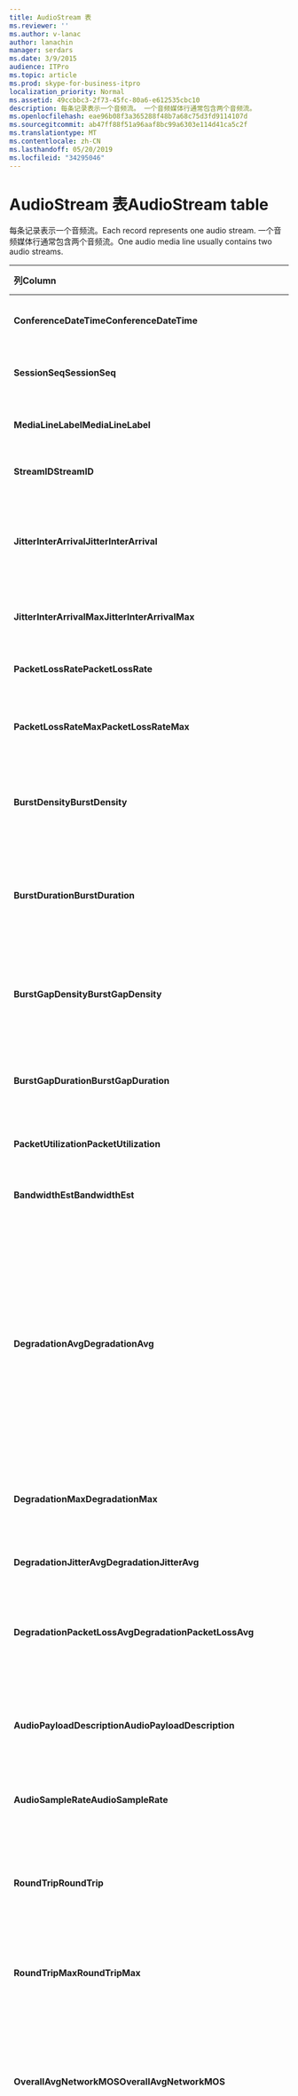 ```yaml
---
title: AudioStream 表
ms.reviewer: ''
ms.author: v-lanac
author: lanachin
manager: serdars
ms.date: 3/9/2015
audience: ITPro
ms.topic: article
ms.prod: skype-for-business-itpro
localization_priority: Normal
ms.assetid: 49ccbbc3-2f73-45fc-80a6-e612535cbc10
description: 每条记录表示一个音频流。 一个音频媒体行通常包含两个音频流。
ms.openlocfilehash: eae96b08f3a365288f48b7a68c75d3fd9114107d
ms.sourcegitcommit: ab47ff88f51a96aaf8bc99a6303e114d41ca5c2f
ms.translationtype: MT
ms.contentlocale: zh-CN
ms.lasthandoff: 05/20/2019
ms.locfileid: "34295046"
---
```

# <a name="audiostream-table"></a><span data-ttu-id="d68e7-104">AudioStream 表</span><span class="sxs-lookup"><span data-stu-id="d68e7-104">AudioStream table</span></span>
 
<span data-ttu-id="d68e7-105">每条记录表示一个音频流。</span><span class="sxs-lookup"><span data-stu-id="d68e7-105">Each record represents one audio stream.</span></span> <span data-ttu-id="d68e7-106">一个音频媒体行通常包含两个音频流。</span><span class="sxs-lookup"><span data-stu-id="d68e7-106">One audio media line usually contains two audio streams.</span></span>
  
|<span data-ttu-id="d68e7-107">列</span><span class="sxs-lookup"><span data-stu-id="d68e7-107">Column</span></span>|<span data-ttu-id="d68e7-108">数据类型</span><span class="sxs-lookup"><span data-stu-id="d68e7-108">Data Type</span></span>|<span data-ttu-id="d68e7-109">键/索引</span><span class="sxs-lookup"><span data-stu-id="d68e7-109">Key/Index</span></span>|<span data-ttu-id="d68e7-110">详细信息</span><span class="sxs-lookup"><span data-stu-id="d68e7-110">Details</span></span>|
|:-----|:-----|:-----|:-----|
|<span data-ttu-id="d68e7-111">**ConferenceDateTime**</span><span class="sxs-lookup"><span data-stu-id="d68e7-111">**ConferenceDateTime**</span></span> <br/> |<span data-ttu-id="d68e7-112">datetime</span><span class="sxs-lookup"><span data-stu-id="d68e7-112">datetime</span></span>  <br/> |<span data-ttu-id="d68e7-113">Primary</span><span class="sxs-lookup"><span data-stu-id="d68e7-113">Primary</span></span>  <br/> |<span data-ttu-id="d68e7-114">从[MediaLine 表](medialine-0.md)中引用。</span><span class="sxs-lookup"><span data-stu-id="d68e7-114">Referenced from the [MediaLine table](medialine-0.md).</span></span>  <br/> |
|<span data-ttu-id="d68e7-115">**SessionSeq**</span><span class="sxs-lookup"><span data-stu-id="d68e7-115">**SessionSeq**</span></span> <br/> |<span data-ttu-id="d68e7-116">int</span><span class="sxs-lookup"><span data-stu-id="d68e7-116">int</span></span>  <br/> |<span data-ttu-id="d68e7-117">Primary</span><span class="sxs-lookup"><span data-stu-id="d68e7-117">Primary</span></span>  <br/> |<span data-ttu-id="d68e7-118">从[MediaLine 表](medialine-0.md)中引用。</span><span class="sxs-lookup"><span data-stu-id="d68e7-118">Referenced from the [MediaLine table](medialine-0.md).</span></span>  <br/> |
|<span data-ttu-id="d68e7-119">**MediaLineLabel**</span><span class="sxs-lookup"><span data-stu-id="d68e7-119">**MediaLineLabel**</span></span> <br/> |<span data-ttu-id="d68e7-120">tinyint</span><span class="sxs-lookup"><span data-stu-id="d68e7-120">tinyint</span></span>  <br/> |<span data-ttu-id="d68e7-121">Primary</span><span class="sxs-lookup"><span data-stu-id="d68e7-121">Primary</span></span>  <br/> |<span data-ttu-id="d68e7-122">从[MediaLine 表](medialine-0.md)中引用。</span><span class="sxs-lookup"><span data-stu-id="d68e7-122">Referenced from the [MediaLine table](medialine-0.md).</span></span>  <br/> |
|<span data-ttu-id="d68e7-123">**StreamID**</span><span class="sxs-lookup"><span data-stu-id="d68e7-123">**StreamID**</span></span> <br/> |<span data-ttu-id="d68e7-124">int</span><span class="sxs-lookup"><span data-stu-id="d68e7-124">int</span></span>  <br/> |<span data-ttu-id="d68e7-125">Primary</span><span class="sxs-lookup"><span data-stu-id="d68e7-125">Primary</span></span>  <br/> |<span data-ttu-id="d68e7-126">媒体行内的唯一 ID。</span><span class="sxs-lookup"><span data-stu-id="d68e7-126">Unique ID within a media line.</span></span>  <br/> |
|<span data-ttu-id="d68e7-127">**JitterInterArrival**</span><span class="sxs-lookup"><span data-stu-id="d68e7-127">**JitterInterArrival**</span></span> <br/> |<span data-ttu-id="d68e7-128">int</span><span class="sxs-lookup"><span data-stu-id="d68e7-128">int</span></span>  <br/> | <br/> |<span data-ttu-id="d68e7-129">实时控制协议 (RTCP) 统计信息的平均网络抖动。</span><span class="sxs-lookup"><span data-stu-id="d68e7-129">Average network jitter from Real Time Control Protocol (RTCP) statistics.</span></span>  <br/> |
|<span data-ttu-id="d68e7-130">**JitterInterArrivalMax**</span><span class="sxs-lookup"><span data-stu-id="d68e7-130">**JitterInterArrivalMax**</span></span> <br/> |<span data-ttu-id="d68e7-131">int</span><span class="sxs-lookup"><span data-stu-id="d68e7-131">int</span></span>  <br/> | <br/> |<span data-ttu-id="d68e7-132">通话期间网络抖动的最大值。</span><span class="sxs-lookup"><span data-stu-id="d68e7-132">Maximum network jitter during the call.</span></span>  <br/> |
|<span data-ttu-id="d68e7-133">**PacketLossRate**</span><span class="sxs-lookup"><span data-stu-id="d68e7-133">**PacketLossRate**</span></span> <br/> |<span data-ttu-id="d68e7-134">十进制 (5, 4)</span><span class="sxs-lookup"><span data-stu-id="d68e7-134">decimal(5,4)</span></span>  <br/> | <br/> |<span data-ttu-id="d68e7-135">通话期间平均数据包丢失速率。</span><span class="sxs-lookup"><span data-stu-id="d68e7-135">Average packet loss rate during the call.</span></span>  <br/> |
|<span data-ttu-id="d68e7-136">**PacketLossRateMax**</span><span class="sxs-lookup"><span data-stu-id="d68e7-136">**PacketLossRateMax**</span></span> <br/> |<span data-ttu-id="d68e7-137">十进制 (5, 4)</span><span class="sxs-lookup"><span data-stu-id="d68e7-137">decimal(5,4)</span></span>  <br/> | <br/> |<span data-ttu-id="d68e7-138">通话过程中观察到的最大数据包丢失。</span><span class="sxs-lookup"><span data-stu-id="d68e7-138">Maximum packet loss observed during the call.</span></span>  <br/> |
|<span data-ttu-id="d68e7-139">**BurstDensity**</span><span class="sxs-lookup"><span data-stu-id="d68e7-139">**BurstDensity**</span></span> <br/> |<span data-ttu-id="d68e7-140">十进制 (9, 4)</span><span class="sxs-lookup"><span data-stu-id="d68e7-140">decimal(9,4)</span></span>  <br/> | <br/> |<span data-ttu-id="d68e7-141">通话期间出现猝发损失期间的数据包丢失的平均密度。</span><span class="sxs-lookup"><span data-stu-id="d68e7-141">Average density of packet Loss during bursts of losses during the call.</span></span>  <br/> |
|<span data-ttu-id="d68e7-142">**BurstDuration**</span><span class="sxs-lookup"><span data-stu-id="d68e7-142">**BurstDuration**</span></span> <br/> |<span data-ttu-id="d68e7-143">int</span><span class="sxs-lookup"><span data-stu-id="d68e7-143">int</span></span>  <br/> | <br/> |<span data-ttu-id="d68e7-144">通话期间出现猝发损失期间的数据包丢失的平均持续时间。</span><span class="sxs-lookup"><span data-stu-id="d68e7-144">Average duration of packet loss during bursts of losses during the call.</span></span>  <br/> |
|<span data-ttu-id="d68e7-145">**BurstGapDensity**</span><span class="sxs-lookup"><span data-stu-id="d68e7-145">**BurstGapDensity**</span></span> <br/> |<span data-ttu-id="d68e7-146">十进制 (9, 4)</span><span class="sxs-lookup"><span data-stu-id="d68e7-146">decimal(9,4)</span></span>  <br/> | <br/> |<span data-ttu-id="d68e7-147">出现猝发数据包丢失之间的平均数据包损失的平均密度。</span><span class="sxs-lookup"><span data-stu-id="d68e7-147">Average density of packet loss during gaps between bursts of packet loss.</span></span>  <br/> |
|<span data-ttu-id="d68e7-148">**BurstGapDuration**</span><span class="sxs-lookup"><span data-stu-id="d68e7-148">**BurstGapDuration**</span></span> <br/> |<span data-ttu-id="d68e7-149">int</span><span class="sxs-lookup"><span data-stu-id="d68e7-149">int</span></span>  <br/> | <br/> |<span data-ttu-id="d68e7-150">爆发数据包损失之间的平均持续时间。</span><span class="sxs-lookup"><span data-stu-id="d68e7-150">Average duration of gaps between bursts of packet loss.</span></span>  <br/> |
|<span data-ttu-id="d68e7-151">**PacketUtilization**</span><span class="sxs-lookup"><span data-stu-id="d68e7-151">**PacketUtilization**</span></span> <br/> |<span data-ttu-id="d68e7-152">整形</span><span class="sxs-lookup"><span data-stu-id="d68e7-152">Int</span></span>  <br/> | <br/> |<span data-ttu-id="d68e7-153">音频流的数据包计数。</span><span class="sxs-lookup"><span data-stu-id="d68e7-153">Packet count for the audio stream.</span></span>  <br/> |
|<span data-ttu-id="d68e7-154">**BandwidthEst**</span><span class="sxs-lookup"><span data-stu-id="d68e7-154">**BandwidthEst**</span></span> <br/> |<span data-ttu-id="d68e7-155">整形</span><span class="sxs-lookup"><span data-stu-id="d68e7-155">Int</span></span>  <br/> | <br/> |<span data-ttu-id="d68e7-156">音频流的带宽估计。</span><span class="sxs-lookup"><span data-stu-id="d68e7-156">Bandwidth estimates for the audio stream.</span></span>  <br/> |
|<span data-ttu-id="d68e7-157">**DegradationAvg**</span><span class="sxs-lookup"><span data-stu-id="d68e7-157">**DegradationAvg**</span></span> <br/> |<span data-ttu-id="d68e7-158">十进制 (3, 2)</span><span class="sxs-lookup"><span data-stu-id="d68e7-158">decimal(3,2)</span></span>  <br/> | <br/> |<span data-ttu-id="d68e7-159">整个通话的网络 MOS 降级。</span><span class="sxs-lookup"><span data-stu-id="d68e7-159">Network MOS Degradation for the whole call.</span></span> <span data-ttu-id="d68e7-160">范围为0.0 到5.0。</span><span class="sxs-lookup"><span data-stu-id="d68e7-160">Range is 0.0 to 5.0.</span></span> <span data-ttu-id="d68e7-161">此指标显示由于抖动和数据包丢失, 网络 MOS 的减少量。</span><span class="sxs-lookup"><span data-stu-id="d68e7-161">This metric shows the amount the Network MOS was reduced because of jitter and packet loss.</span></span> <span data-ttu-id="d68e7-162">对于可接受的质量, 它应小于0.5。</span><span class="sxs-lookup"><span data-stu-id="d68e7-162">For acceptable quality it should less than 0.5.</span></span>  <br/> |
|<span data-ttu-id="d68e7-163">**DegradationMax**</span><span class="sxs-lookup"><span data-stu-id="d68e7-163">**DegradationMax**</span></span> <br/> |<span data-ttu-id="d68e7-164">十进制 (3, 2)</span><span class="sxs-lookup"><span data-stu-id="d68e7-164">decimal(3,2)</span></span>  <br/> | <br/> |<span data-ttu-id="d68e7-165">通话期间最大网络 MOS 性能下降。</span><span class="sxs-lookup"><span data-stu-id="d68e7-165">Maximum Network MOS degradation during the call.</span></span>  <br/> |
|<span data-ttu-id="d68e7-166">**DegradationJitterAvg**</span><span class="sxs-lookup"><span data-stu-id="d68e7-166">**DegradationJitterAvg**</span></span> <br/> |<span data-ttu-id="d68e7-167">十进制 (3, 2)</span><span class="sxs-lookup"><span data-stu-id="d68e7-167">decimal(3,2)</span></span>  <br/> | <br/> |<span data-ttu-id="d68e7-168">由抖动导致的网络 MOS 性能下降。</span><span class="sxs-lookup"><span data-stu-id="d68e7-168">Network MOS degradation caused by jitter.</span></span>  <br/> |
|<span data-ttu-id="d68e7-169">**DegradationPacketLossAvg**</span><span class="sxs-lookup"><span data-stu-id="d68e7-169">**DegradationPacketLossAvg**</span></span> <br/> |<span data-ttu-id="d68e7-170">十进制 (3, 2)</span><span class="sxs-lookup"><span data-stu-id="d68e7-170">decimal(3,2)</span></span>  <br/> | <br/> |<span data-ttu-id="d68e7-171">由于数据包丢失导致网络 MOS 性能下降。</span><span class="sxs-lookup"><span data-stu-id="d68e7-171">Network MOS degradation caused by packet loss.</span></span>  <br/> |
|<span data-ttu-id="d68e7-172">**AudioPayloadDescription**</span><span class="sxs-lookup"><span data-stu-id="d68e7-172">**AudioPayloadDescription**</span></span> <br/> |<span data-ttu-id="d68e7-173">int</span><span class="sxs-lookup"><span data-stu-id="d68e7-173">int</span></span>  <br/> |<span data-ttu-id="d68e7-174">外表</span><span class="sxs-lookup"><span data-stu-id="d68e7-174">Foreign</span></span>  <br/> |<span data-ttu-id="d68e7-175">用于呼叫的音频编解码器, 从 PayloadDescription 表中引用。</span><span class="sxs-lookup"><span data-stu-id="d68e7-175">The audio Codec used for the call, referenced from PayloadDescription Table.</span></span>  <br/> |
|<span data-ttu-id="d68e7-176">**AudioSampleRate**</span><span class="sxs-lookup"><span data-stu-id="d68e7-176">**AudioSampleRate**</span></span> <br/> |<span data-ttu-id="d68e7-177">int</span><span class="sxs-lookup"><span data-stu-id="d68e7-177">int</span></span>  <br/> | <br/> |<span data-ttu-id="d68e7-178">音频流的采样率。</span><span class="sxs-lookup"><span data-stu-id="d68e7-178">Sampling rate for the audio stream.</span></span>  <br/> |
|<span data-ttu-id="d68e7-179">**RoundTrip**</span><span class="sxs-lookup"><span data-stu-id="d68e7-179">**RoundTrip**</span></span> <br/> |<span data-ttu-id="d68e7-180">int</span><span class="sxs-lookup"><span data-stu-id="d68e7-180">int</span></span>  <br/> | <br/> |<span data-ttu-id="d68e7-181">从 RTCP 统计数据往返的时间。</span><span class="sxs-lookup"><span data-stu-id="d68e7-181">Round trip time from RTCP statistics.</span></span> <span data-ttu-id="d68e7-182">为获得可接受的质量, 这应该小于100ms。</span><span class="sxs-lookup"><span data-stu-id="d68e7-182">For acceptable quality this should be less than 100ms.</span></span>  <br/> |
|<span data-ttu-id="d68e7-183">**RoundTripMax**</span><span class="sxs-lookup"><span data-stu-id="d68e7-183">**RoundTripMax**</span></span> <br/> |<span data-ttu-id="d68e7-184">int</span><span class="sxs-lookup"><span data-stu-id="d68e7-184">int</span></span>  <br/> | <br/> |<span data-ttu-id="d68e7-185">音频流的最大往返行程时间。</span><span class="sxs-lookup"><span data-stu-id="d68e7-185">Maximum round trip time for the audio stream.</span></span>  <br/> |
|<span data-ttu-id="d68e7-186">**OverallAvgNetworkMOS**</span><span class="sxs-lookup"><span data-stu-id="d68e7-186">**OverallAvgNetworkMOS**</span></span> <br/> |<span data-ttu-id="d68e7-187">十进制 (3, 2)</span><span class="sxs-lookup"><span data-stu-id="d68e7-187">decimal(3,2)</span></span>  <br/> | <br/> |<span data-ttu-id="d68e7-188">通话的平均宽带网络 MOS。</span><span class="sxs-lookup"><span data-stu-id="d68e7-188">Average wideband Network MOS for the call.</span></span> <span data-ttu-id="d68e7-189">此指标取决于所使用的数据包丢失、抖动和编解码器。</span><span class="sxs-lookup"><span data-stu-id="d68e7-189">This metric depends on the packet loss, jitter, and codec used.</span></span> <span data-ttu-id="d68e7-190">范围为 [1.0 到 5.0]。</span><span class="sxs-lookup"><span data-stu-id="d68e7-190">Range is [1.0 to 5.0].</span></span>  <br/> |
|<span data-ttu-id="d68e7-191">**OverallMinNetworkMOS**</span><span class="sxs-lookup"><span data-stu-id="d68e7-191">**OverallMinNetworkMOS**</span></span> <br/> |<span data-ttu-id="d68e7-192">十进制 (3, 2)</span><span class="sxs-lookup"><span data-stu-id="d68e7-192">decimal(3,2)</span></span>  <br/> | <br/> |<span data-ttu-id="d68e7-193">通话的最低宽带网络 MOS。</span><span class="sxs-lookup"><span data-stu-id="d68e7-193">The minimum wideband Network MOS for the call.</span></span>  <br/> |
|<span data-ttu-id="d68e7-194">**SendListenMOS**</span><span class="sxs-lookup"><span data-stu-id="d68e7-194">**SendListenMOS**</span></span> <br/> |<span data-ttu-id="d68e7-195">十进制 (3, 2)</span><span class="sxs-lookup"><span data-stu-id="d68e7-195">decimal(3,2)</span></span>  <br/> | <br/> |<span data-ttu-id="d68e7-196">平均预测宽带的 MOS 分数, 包括语音级别、噪声级别和捕获设备特征。</span><span class="sxs-lookup"><span data-stu-id="d68e7-196">The average predicted wideband Listening MOS score for audio sent, including speech level, noise level and capture device characteristics.</span></span>  <br/> |
|<span data-ttu-id="d68e7-197">**SendListenMOSMin**</span><span class="sxs-lookup"><span data-stu-id="d68e7-197">**SendListenMOSMin**</span></span> <br/> |<span data-ttu-id="d68e7-198">十进制 (3, 2)</span><span class="sxs-lookup"><span data-stu-id="d68e7-198">decimal(3,2)</span></span>  <br/> | <br/> |<span data-ttu-id="d68e7-199">通话的最低 SendListenMOS。</span><span class="sxs-lookup"><span data-stu-id="d68e7-199">The minimum SendListenMOS for the call.</span></span>  <br/> |
|<span data-ttu-id="d68e7-200">**RecvListenMOS**</span><span class="sxs-lookup"><span data-stu-id="d68e7-200">**RecvListenMOS**</span></span> <br/> |<span data-ttu-id="d68e7-201">十进制 (3, 2)</span><span class="sxs-lookup"><span data-stu-id="d68e7-201">decimal(3,2)</span></span>  <br/> | <br/> |<span data-ttu-id="d68e7-202">平均预测宽带从网络接收的音频的 MOS 分数, 包括语音级别、噪音级别、编解码器、网络条件和捕获设备特征。</span><span class="sxs-lookup"><span data-stu-id="d68e7-202">The average predicted wideband Listening MOS score for audio received from the network including speech level, noise level, codec, network conditions and capture device characteristics.</span></span>  <br/> |
|<span data-ttu-id="d68e7-203">**RecvListenMOSMin**</span><span class="sxs-lookup"><span data-stu-id="d68e7-203">**RecvListenMOSMin**</span></span> <br/> |<span data-ttu-id="d68e7-204">十进制 (3, 2)</span><span class="sxs-lookup"><span data-stu-id="d68e7-204">decimal(3,2)</span></span>  <br/> | <br/> |<span data-ttu-id="d68e7-205">通话的最低 RecvListenMOS。</span><span class="sxs-lookup"><span data-stu-id="d68e7-205">The minimum RecvListenMOS for the call.</span></span>  <br/> |
|<span data-ttu-id="d68e7-206">**AudioFECUsed**</span><span class="sxs-lookup"><span data-stu-id="d68e7-206">**AudioFECUsed**</span></span> <br/> |<span data-ttu-id="d68e7-207">bit</span><span class="sxs-lookup"><span data-stu-id="d68e7-207">bit</span></span>  <br/> ||<span data-ttu-id="d68e7-208">指示是否已将音频 FEC 用于呼叫的标志。</span><span class="sxs-lookup"><span data-stu-id="d68e7-208">Flag indicating if audio FEC was used for the call.</span></span>  <br/> |
|<span data-ttu-id="d68e7-209">**RatioConcealedSamplesAvg**</span><span class="sxs-lookup"><span data-stu-id="d68e7-209">**RatioConcealedSamplesAvg**</span></span> <br/> |<span data-ttu-id="d68e7-210">十进制 (5, 2)</span><span class="sxs-lookup"><span data-stu-id="d68e7-210">decimal(5,2)</span></span>  <br/> ||<span data-ttu-id="d68e7-211">通过音频康复为典型示例生成的隐藏样本的平均比率。</span><span class="sxs-lookup"><span data-stu-id="d68e7-211">Average ratio of concealed samples generated by audio healing to typical samples.</span></span>  <br/> |
|<span data-ttu-id="d68e7-212">**RatioStretchedSamplesAvg**</span><span class="sxs-lookup"><span data-stu-id="d68e7-212">**RatioStretchedSamplesAvg**</span></span> <br/> |<span data-ttu-id="d68e7-213">十进制 (5, 2)</span><span class="sxs-lookup"><span data-stu-id="d68e7-213">decimal(5,2)</span></span>  <br/> ||<span data-ttu-id="d68e7-214">通过音频康复为典型示例生成的拉伸样本的平均比率。</span><span class="sxs-lookup"><span data-stu-id="d68e7-214">Average ratio of stretched samples generated by audio healing to typical samples.</span></span>  <br/> |
|<span data-ttu-id="d68e7-215">**RatioCompressedSamplesAvg**</span><span class="sxs-lookup"><span data-stu-id="d68e7-215">**RatioCompressedSamplesAvg**</span></span> <br/> |<span data-ttu-id="d68e7-216">十进制 (5, 2)</span><span class="sxs-lookup"><span data-stu-id="d68e7-216">decimal(5,2)</span></span>  <br/> ||<span data-ttu-id="d68e7-217">从音频修复到典型示例生成的压缩样本的平均比率。</span><span class="sxs-lookup"><span data-stu-id="d68e7-217">Average ratio of compressed samples generated by audio healing to typical samples.</span></span>  <br/> |
|<span data-ttu-id="d68e7-218">**封**</span><span class="sxs-lookup"><span data-stu-id="d68e7-218">**Inbound**</span></span> <br/> |<span data-ttu-id="d68e7-219">bit</span><span class="sxs-lookup"><span data-stu-id="d68e7-219">bit</span></span>  <br/> | <br/> |<span data-ttu-id="d68e7-220">接收接收方的数据流数据。</span><span class="sxs-lookup"><span data-stu-id="d68e7-220">Stream data on receiver side is received.</span></span>  <br/> |
|<span data-ttu-id="d68e7-221">**出站**</span><span class="sxs-lookup"><span data-stu-id="d68e7-221">**Outbound**</span></span> <br/> |<span data-ttu-id="d68e7-222">bit</span><span class="sxs-lookup"><span data-stu-id="d68e7-222">bit</span></span>  <br/> | <br/> |<span data-ttu-id="d68e7-223">接收发件人端的数据流数据。</span><span class="sxs-lookup"><span data-stu-id="d68e7-223">Stream data on sender side is received.</span></span>  <br/> |
|<span data-ttu-id="d68e7-224">**SenderIsCallerPAI**</span><span class="sxs-lookup"><span data-stu-id="d68e7-224">**SenderIsCallerPAI**</span></span> <br/> |<span data-ttu-id="d68e7-225">bit</span><span class="sxs-lookup"><span data-stu-id="d68e7-225">bit</span></span>  <br/> | <br/> |<span data-ttu-id="d68e7-226">1表示流方向从调用方到被调用方。</span><span class="sxs-lookup"><span data-stu-id="d68e7-226">1 means the stream direction is from the caller to the callee.</span></span>  <br/> <span data-ttu-id="d68e7-227">0表示流方向来自被调用方的调用方。</span><span class="sxs-lookup"><span data-stu-id="d68e7-227">0 means the stream direction is from the callee to the caller.</span></span>  <br/> |
|<span data-ttu-id="d68e7-228">**JitterInterArrivalSD**</span><span class="sxs-lookup"><span data-stu-id="d68e7-228">**JitterInterArrivalSD**</span></span> <br/> |<span data-ttu-id="d68e7-229">float</span><span class="sxs-lookup"><span data-stu-id="d68e7-229">float</span></span>  <br/> ||<span data-ttu-id="d68e7-230">抖动到达时间的标准偏差。</span><span class="sxs-lookup"><span data-stu-id="d68e7-230">Standard deviation for jitter arrival times.</span></span>  <br/> <span data-ttu-id="d68e7-231">此列已在 Microsoft Lync Server 2013 中引入。</span><span class="sxs-lookup"><span data-stu-id="d68e7-231">This column was introduced in Microsoft Lync Server 2013.</span></span>  <br/> |
|<span data-ttu-id="d68e7-232">**ConcealRatioMax**</span><span class="sxs-lookup"><span data-stu-id="d68e7-232">**ConcealRatioMax**</span></span> <br/> |<span data-ttu-id="d68e7-233">float</span><span class="sxs-lookup"><span data-stu-id="d68e7-233">float</span></span>  <br/> ||<span data-ttu-id="d68e7-234">由 healer 隐藏的数据包的最大比率。</span><span class="sxs-lookup"><span data-stu-id="d68e7-234">Maximum ratio of packets concealed by the healer.</span></span>  <br/> <span data-ttu-id="d68e7-235">此列已在 Microsoft Lync Server 2013 中引入。</span><span class="sxs-lookup"><span data-stu-id="d68e7-235">This column was introduced in Microsoft Lync Server 2013.</span></span>  <br/> |
|<span data-ttu-id="d68e7-236">**ConcealRatioSD**</span><span class="sxs-lookup"><span data-stu-id="d68e7-236">**ConcealRatioSD**</span></span> <br/> |<span data-ttu-id="d68e7-237">float</span><span class="sxs-lookup"><span data-stu-id="d68e7-237">float</span></span>  <br/> ||<span data-ttu-id="d68e7-238">由 healer 隐藏的数据包比率的标准偏差。</span><span class="sxs-lookup"><span data-stu-id="d68e7-238">Standard deviation for the ratio of packets concealed by the healer.</span></span>  <br/> <span data-ttu-id="d68e7-239">此列已在 Microsoft Lync Server 2013 中引入。</span><span class="sxs-lookup"><span data-stu-id="d68e7-239">This column was introduced in Microsoft Lync Server 2013.</span></span>  <br/> |
|<span data-ttu-id="d68e7-240">**HealerPacketDropRatio**</span><span class="sxs-lookup"><span data-stu-id="d68e7-240">**HealerPacketDropRatio**</span></span> <br/> |<span data-ttu-id="d68e7-241">float</span><span class="sxs-lookup"><span data-stu-id="d68e7-241">float</span></span>  <br/> ||<span data-ttu-id="d68e7-242">Healer 丢弃的数据包与接收的总数据包数之比。</span><span class="sxs-lookup"><span data-stu-id="d68e7-242">Ratio of packets dropped by the healer compared to the total number of packets received.</span></span>  <br/> <span data-ttu-id="d68e7-243">此列已在 Microsoft Lync Server 2013 中引入。</span><span class="sxs-lookup"><span data-stu-id="d68e7-243">This column was introduced in Microsoft Lync Server 2013.</span></span>  <br/> |
|<span data-ttu-id="d68e7-244">**HealerFECPacketUsedRatio**</span><span class="sxs-lookup"><span data-stu-id="d68e7-244">**HealerFECPacketUsedRatio**</span></span> <br/> |<span data-ttu-id="d68e7-245">float</span><span class="sxs-lookup"><span data-stu-id="d68e7-245">float</span></span>  <br/> ||<span data-ttu-id="d68e7-246">与接收的总数据包数相比已使用的转发纠错数据包的比率。</span><span class="sxs-lookup"><span data-stu-id="d68e7-246">Ratio of used forward error correction packets compared to the total number of packets received.</span></span>  <br/> <span data-ttu-id="d68e7-247">此列已在 Microsoft Lync Server 2013 中引入。</span><span class="sxs-lookup"><span data-stu-id="d68e7-247">This column was introduced in Microsoft Lync Server 2013.</span></span>  <br/> |
|<span data-ttu-id="d68e7-248">**MaxCompressedSamples**</span><span class="sxs-lookup"><span data-stu-id="d68e7-248">**MaxCompressedSamples**</span></span> <br/> |<span data-ttu-id="d68e7-249">float</span><span class="sxs-lookup"><span data-stu-id="d68e7-249">float</span></span>  <br/> ||<span data-ttu-id="d68e7-250">由 healer 压缩的音频数据包的最大数量。</span><span class="sxs-lookup"><span data-stu-id="d68e7-250">Maximum number of audio packets that were compressed by the healer.</span></span>  <br/> <span data-ttu-id="d68e7-251">此列已在 Microsoft Lync Server 2013 中引入。</span><span class="sxs-lookup"><span data-stu-id="d68e7-251">This column was introduced in Microsoft Lync Server 2013.</span></span>  <br/> |
|<span data-ttu-id="d68e7-252">**LossCongestionPercent**</span><span class="sxs-lookup"><span data-stu-id="d68e7-252">**LossCongestionPercent**</span></span> <br/> |<span data-ttu-id="d68e7-253">float</span><span class="sxs-lookup"><span data-stu-id="d68e7-253">float</span></span>  <br/> ||<span data-ttu-id="d68e7-254">指示通话处于损失拥塞状态的时间百分比。</span><span class="sxs-lookup"><span data-stu-id="d68e7-254">Indicates the percentage of the time when the call was in a loss congestion state.</span></span>  <br/> <span data-ttu-id="d68e7-255">此列已在 Microsoft Lync Server 2013 中引入。</span><span class="sxs-lookup"><span data-stu-id="d68e7-255">This column was introduced in Microsoft Lync Server 2013.</span></span>  <br/> |
|<span data-ttu-id="d68e7-256">**DelayCongestionPercent**</span><span class="sxs-lookup"><span data-stu-id="d68e7-256">**DelayCongestionPercent**</span></span> <br/> |<span data-ttu-id="d68e7-257">float</span><span class="sxs-lookup"><span data-stu-id="d68e7-257">float</span></span>  <br/> ||<span data-ttu-id="d68e7-258">指示由于网络数据包的延迟到达而导致的阻塞的调用百分比。</span><span class="sxs-lookup"><span data-stu-id="d68e7-258">Indicates the percentage of the call during which congestion was caused by the delayed arrival of network packets.</span></span>  <br/> <span data-ttu-id="d68e7-259">此列已在 Microsoft Lync Server 2013 中引入。</span><span class="sxs-lookup"><span data-stu-id="d68e7-259">This column was introduced in Microsoft Lync Server 2013.</span></span>  <br/> |
|<span data-ttu-id="d68e7-260">**ContentionDetectedPercent**</span><span class="sxs-lookup"><span data-stu-id="d68e7-260">**ContentionDetectedPercent**</span></span> <br/> |<span data-ttu-id="d68e7-261">float</span><span class="sxs-lookup"><span data-stu-id="d68e7-261">float</span></span>  <br/> ||<span data-ttu-id="d68e7-262">表示呼叫竞争网络资源的时间百分比。</span><span class="sxs-lookup"><span data-stu-id="d68e7-262">Indicates the percentage of the time when the call was competing for network resources.</span></span>  <br/> <span data-ttu-id="d68e7-263">此列已在 Microsoft Lync Server 2013 中引入。</span><span class="sxs-lookup"><span data-stu-id="d68e7-263">This column was introduced in Microsoft Lync Server 2013.</span></span>  <br/> |
|<span data-ttu-id="d68e7-264">**BandwidthEstMin**</span><span class="sxs-lookup"><span data-stu-id="d68e7-264">**BandwidthEstMin**</span></span> <br/> |<span data-ttu-id="d68e7-265">int</span><span class="sxs-lookup"><span data-stu-id="d68e7-265">int</span></span>  <br/> ||<span data-ttu-id="d68e7-266">在通话期间测量的最小带宽估计量。</span><span class="sxs-lookup"><span data-stu-id="d68e7-266">Minimum amount of bandwidth estimation measured during the call.</span></span>  <br/> <span data-ttu-id="d68e7-267">此列已在 Microsoft Lync Server 2013 中引入。</span><span class="sxs-lookup"><span data-stu-id="d68e7-267">This column was introduced in Microsoft Lync Server 2013.</span></span>  <br/> |
|<span data-ttu-id="d68e7-268">**BandwidthEstMax**</span><span class="sxs-lookup"><span data-stu-id="d68e7-268">**BandwidthEstMax**</span></span> <br/> |<span data-ttu-id="d68e7-269">int</span><span class="sxs-lookup"><span data-stu-id="d68e7-269">int</span></span>  <br/> ||<span data-ttu-id="d68e7-270">在通话期间测量的最大带宽估计量。</span><span class="sxs-lookup"><span data-stu-id="d68e7-270">Maximum amount of bandwidth estimation measured during the call.</span></span>  <br/> <span data-ttu-id="d68e7-271">此列已在 Microsoft Lync Server 2013 中引入。</span><span class="sxs-lookup"><span data-stu-id="d68e7-271">This column was introduced in Microsoft Lync Server 2013.</span></span>  <br/> |
|<span data-ttu-id="d68e7-272">**BandwidthEstStdDev**</span><span class="sxs-lookup"><span data-stu-id="d68e7-272">**BandwidthEstStdDev**</span></span> <br/> |<span data-ttu-id="d68e7-273">int</span><span class="sxs-lookup"><span data-stu-id="d68e7-273">int</span></span>  <br/> ||<span data-ttu-id="d68e7-274">在通话过程中测量的带宽估计的标准偏差。</span><span class="sxs-lookup"><span data-stu-id="d68e7-274">Standard deviation of the bandwidth estimation measured during the call.</span></span>  <br/> <span data-ttu-id="d68e7-275">此列已在 Microsoft Lync Server 2013 中引入。</span><span class="sxs-lookup"><span data-stu-id="d68e7-275">This column was introduced in Microsoft Lync Server 2013.</span></span>  <br/> |
|<span data-ttu-id="d68e7-276">**BandwidthEstAvge**</span><span class="sxs-lookup"><span data-stu-id="d68e7-276">**BandwidthEstAvge**</span></span> <br/> |<span data-ttu-id="d68e7-277">int</span><span class="sxs-lookup"><span data-stu-id="d68e7-277">int</span></span>  <br/> ||<span data-ttu-id="d68e7-278">通话期间测量的平均估计带宽量。</span><span class="sxs-lookup"><span data-stu-id="d68e7-278">Average amount of bandwidth estimation measured during the call.</span></span>  <br/> <span data-ttu-id="d68e7-279">此列已在 Microsoft Lync Server 2013 中引入。</span><span class="sxs-lookup"><span data-stu-id="d68e7-279">This column was introduced in Microsoft Lync Server 2013.</span></span>  <br/> |
|<span data-ttu-id="d68e7-280">**RelativeOneWayTotal**</span><span class="sxs-lookup"><span data-stu-id="d68e7-280">**RelativeOneWayTotal**</span></span> <br/> |<span data-ttu-id="d68e7-281">float</span><span class="sxs-lookup"><span data-stu-id="d68e7-281">float</span></span>  <br/> ||<span data-ttu-id="d68e7-282">单向延迟的总金额。</span><span class="sxs-lookup"><span data-stu-id="d68e7-282">Total amount of one-way latency.</span></span> <span data-ttu-id="d68e7-283">相对单向延迟测量客户端与服务器之间的延迟。</span><span class="sxs-lookup"><span data-stu-id="d68e7-283">Relative one-way latency measures the delay between the client and the server.</span></span>  <br/> <span data-ttu-id="d68e7-284">此列已在 Microsoft Lync Server 2013 中引入。</span><span class="sxs-lookup"><span data-stu-id="d68e7-284">This column was introduced in Microsoft Lync Server 2013.</span></span>  <br/> |
|<span data-ttu-id="d68e7-285">**RelativeOneWayAverage**</span><span class="sxs-lookup"><span data-stu-id="d68e7-285">**RelativeOneWayAverage**</span></span> <br/> |<span data-ttu-id="d68e7-286">float</span><span class="sxs-lookup"><span data-stu-id="d68e7-286">float</span></span>  <br/> ||<span data-ttu-id="d68e7-287">单向延迟的平均量。</span><span class="sxs-lookup"><span data-stu-id="d68e7-287">Average amount of one-way latency.</span></span> <span data-ttu-id="d68e7-288">相对单向延迟测量客户端与服务器之间的延迟。</span><span class="sxs-lookup"><span data-stu-id="d68e7-288">Relative one-way latency measures the delay between the client and the server.</span></span>  <br/> <span data-ttu-id="d68e7-289">此列已在 Microsoft Lync Server 2013 中引入。</span><span class="sxs-lookup"><span data-stu-id="d68e7-289">This column was introduced in Microsoft Lync Server 2013.</span></span>  <br/> |
|<span data-ttu-id="d68e7-290">**RelativeOneWayMax**</span><span class="sxs-lookup"><span data-stu-id="d68e7-290">**RelativeOneWayMax**</span></span> <br/> |<span data-ttu-id="d68e7-291">float</span><span class="sxs-lookup"><span data-stu-id="d68e7-291">float</span></span>  <br/> ||<span data-ttu-id="d68e7-292">单向延迟的最大值。</span><span class="sxs-lookup"><span data-stu-id="d68e7-292">Maximum amount of one-way latency.</span></span> <span data-ttu-id="d68e7-293">相对单向延迟测量客户端与服务器之间的延迟。</span><span class="sxs-lookup"><span data-stu-id="d68e7-293">Relative one-way latency measures the delay between the client and the server.</span></span>  <br/> <span data-ttu-id="d68e7-294">此列已在 Microsoft Lync Server 2013 中引入。</span><span class="sxs-lookup"><span data-stu-id="d68e7-294">This column was introduced in Microsoft Lync Server 2013.</span></span>  <br/> |
|<span data-ttu-id="d68e7-295">**RelativeOneWayBurstOccurrences**</span><span class="sxs-lookup"><span data-stu-id="d68e7-295">**RelativeOneWayBurstOccurrences**</span></span> <br/> |<span data-ttu-id="d68e7-296">int</span><span class="sxs-lookup"><span data-stu-id="d68e7-296">int</span></span>  <br/> ||<span data-ttu-id="d68e7-297">总单向爆发次数。</span><span class="sxs-lookup"><span data-stu-id="d68e7-297">Total one-way burst occurrences.</span></span> <span data-ttu-id="d68e7-298">"Bursty" 传输是一种传输方式, 其中的数据流与稳定流相反, 数据流处于不可预知的突发流量。</span><span class="sxs-lookup"><span data-stu-id="d68e7-298">A "bursty" transmission is a transmission where data flows in unpredictable bursts as opposed to a steady stream.</span></span> <span data-ttu-id="d68e7-299">此指标测量客户端与服务器之间的数据流。</span><span class="sxs-lookup"><span data-stu-id="d68e7-299">This metric measures data flow between the client and the server.</span></span>  <br/> <span data-ttu-id="d68e7-300">此列已在 Microsoft Lync Server 2013 中引入。</span><span class="sxs-lookup"><span data-stu-id="d68e7-300">This column was introduced in Microsoft Lync Server 2013.</span></span>  <br/> |
|<span data-ttu-id="d68e7-301">**RelativeOneWayBurstDensity**</span><span class="sxs-lookup"><span data-stu-id="d68e7-301">**RelativeOneWayBurstDensity**</span></span> <br/> |<span data-ttu-id="d68e7-302">float</span><span class="sxs-lookup"><span data-stu-id="d68e7-302">float</span></span>  <br/> ||<span data-ttu-id="d68e7-303">总单向脉冲密度。</span><span class="sxs-lookup"><span data-stu-id="d68e7-303">Total one-way burst density.</span></span> <span data-ttu-id="d68e7-304">"Bursty" 传输是一种传输方式, 其中的数据流与稳定流相反, 数据流处于不可预知的突发流量。</span><span class="sxs-lookup"><span data-stu-id="d68e7-304">A "bursty" transmission is a transmission where data flows in unpredictable bursts as opposed to a steady stream.</span></span> <span data-ttu-id="d68e7-305">此指标测量客户端与服务器之间的数据流。</span><span class="sxs-lookup"><span data-stu-id="d68e7-305">This metric measures data flow between the client and the server.</span></span>  <br/> <span data-ttu-id="d68e7-306">此列已在 Microsoft Lync Server 2013 中引入。</span><span class="sxs-lookup"><span data-stu-id="d68e7-306">This column was introduced in Microsoft Lync Server 2013.</span></span>  <br/> |
|<span data-ttu-id="d68e7-307">**RelativeOneWayBurstDuration**</span><span class="sxs-lookup"><span data-stu-id="d68e7-307">**RelativeOneWayBurstDuration**</span></span> <br/> |<span data-ttu-id="d68e7-308">float</span><span class="sxs-lookup"><span data-stu-id="d68e7-308">float</span></span>  <br/> ||<span data-ttu-id="d68e7-309">总的单向脉冲持续时间。</span><span class="sxs-lookup"><span data-stu-id="d68e7-309">Total one-way burst duration.</span></span> <span data-ttu-id="d68e7-310">"Bursty" 传输是一种传输方式, 其中的数据流与稳定流相反, 数据流处于不可预知的突发流量。</span><span class="sxs-lookup"><span data-stu-id="d68e7-310">A "bursty" transmission is a transmission where data flows in unpredictable bursts as opposed to a steady stream.</span></span> <span data-ttu-id="d68e7-311">此指标测量客户端与服务器之间的数据流。</span><span class="sxs-lookup"><span data-stu-id="d68e7-311">This metric measures data flow between the client and the server.</span></span>  <br/> <span data-ttu-id="d68e7-312">此列已在 Microsoft Lync Server 2013 中引入。</span><span class="sxs-lookup"><span data-stu-id="d68e7-312">This column was introduced in Microsoft Lync Server 2013.</span></span>  <br/> |
|<span data-ttu-id="d68e7-313">**RelativeOneWayGapOccurrences**</span><span class="sxs-lookup"><span data-stu-id="d68e7-313">**RelativeOneWayGapOccurrences**</span></span> <br/> |<span data-ttu-id="d68e7-314">int</span><span class="sxs-lookup"><span data-stu-id="d68e7-314">int</span></span>  <br/> ||<span data-ttu-id="d68e7-315">总的单向间隔发生次数。</span><span class="sxs-lookup"><span data-stu-id="d68e7-315">Total one-way gap occurrences.</span></span> <span data-ttu-id="d68e7-316">"Bursty" 传输是一种传输方式, 其中的数据流与稳定流相反, 其数据流可预料的猝发。间隙表示这些猝发之间的延迟。</span><span class="sxs-lookup"><span data-stu-id="d68e7-316">A "bursty" transmission is a transmission where data flows in unpredictable bursts as opposed to a steady stream; gaps indicate delays between these bursts.</span></span> <span data-ttu-id="d68e7-317">此指标测量客户端与服务器之间的数据流。</span><span class="sxs-lookup"><span data-stu-id="d68e7-317">This metric measures data flow between the client and the server.</span></span>  <br/> <span data-ttu-id="d68e7-318">此列已在 Microsoft Lync Server 2013 中引入。</span><span class="sxs-lookup"><span data-stu-id="d68e7-318">This column was introduced in Microsoft Lync Server 2013.</span></span>  <br/> |
|<span data-ttu-id="d68e7-319">**RelativeOneWayGapDensity**</span><span class="sxs-lookup"><span data-stu-id="d68e7-319">**RelativeOneWayGapDensity**</span></span> <br/> |<span data-ttu-id="d68e7-320">float</span><span class="sxs-lookup"><span data-stu-id="d68e7-320">float</span></span>  <br/> ||<span data-ttu-id="d68e7-321">总单向间距密度。</span><span class="sxs-lookup"><span data-stu-id="d68e7-321">Total one-way gap density.</span></span> <span data-ttu-id="d68e7-322">"Bursty" 传输是一种传输方式, 其中的数据流与稳定流相反, 其数据流可预料的猝发。间隙表示这些猝发之间的延迟。</span><span class="sxs-lookup"><span data-stu-id="d68e7-322">A "bursty" transmission is a transmission where data flows in unpredictable bursts as opposed to a steady stream; gaps indicate delays between these bursts.</span></span> <span data-ttu-id="d68e7-323">此指标测量客户端与服务器之间的数据流。</span><span class="sxs-lookup"><span data-stu-id="d68e7-323">This metric measures data flow between the client and the server.</span></span>  <br/> <span data-ttu-id="d68e7-324">此列已在 Microsoft Lync Server 2013 中引入。</span><span class="sxs-lookup"><span data-stu-id="d68e7-324">This column was introduced in Microsoft Lync Server 2013.</span></span>  <br/> |
|<span data-ttu-id="d68e7-325">**RelativeOneWayGapDuration**</span><span class="sxs-lookup"><span data-stu-id="d68e7-325">**RelativeOneWayGapDuration**</span></span> <br/> |<span data-ttu-id="d68e7-326">float</span><span class="sxs-lookup"><span data-stu-id="d68e7-326">float</span></span>  <br/> ||<span data-ttu-id="d68e7-327">总的单间隔持续时间。</span><span class="sxs-lookup"><span data-stu-id="d68e7-327">Total one-way gap duration.</span></span> <span data-ttu-id="d68e7-328">"Bursty" 传输是一种传输方式, 其中的数据流与稳定流相反, 其数据流可预料的猝发。间隙表示这些猝发之间的延迟。</span><span class="sxs-lookup"><span data-stu-id="d68e7-328">A "bursty" transmission is a transmission where data flows in unpredictable bursts as opposed to a steady stream; gaps indicate delays between these bursts.</span></span> <span data-ttu-id="d68e7-329">此指标测量客户端与服务器之间的数据流。</span><span class="sxs-lookup"><span data-stu-id="d68e7-329">This metric measures data flow between the client and the server.</span></span>  <br/> <span data-ttu-id="d68e7-330">此列已在 Microsoft Lync Server 2013 中引入。</span><span class="sxs-lookup"><span data-stu-id="d68e7-330">This column was introduced in Microsoft Lync Server 2013.</span></span>  <br/> |
|<span data-ttu-id="d68e7-331">**DecodeStereoPercent**</span><span class="sxs-lookup"><span data-stu-id="d68e7-331">**DecodeStereoPercent**</span></span> <br/> |<span data-ttu-id="d68e7-332">float</span><span class="sxs-lookup"><span data-stu-id="d68e7-332">float</span></span>  <br/> ||<span data-ttu-id="d68e7-333">解码为立体声的通话百分比。</span><span class="sxs-lookup"><span data-stu-id="d68e7-333">Percentage of the call decoded as stereo.</span></span>  <br/> <span data-ttu-id="d68e7-334">此列已在 Microsoft Lync Server 2013 中引入。</span><span class="sxs-lookup"><span data-stu-id="d68e7-334">This column was introduced in Microsoft Lync Server 2013.</span></span>  <br/> |
|<span data-ttu-id="d68e7-335">**AecRenderStereoPercent**</span><span class="sxs-lookup"><span data-stu-id="d68e7-335">**AecRenderStereoPercent**</span></span> <br/> |<span data-ttu-id="d68e7-336">float</span><span class="sxs-lookup"><span data-stu-id="d68e7-336">float</span></span>  <br/> ||<span data-ttu-id="d68e7-337">通过音响回声抵消器呈现为立体声的通话百分比。</span><span class="sxs-lookup"><span data-stu-id="d68e7-337">Percentage of the call rendered as stereo by the acoustic echo canceller.</span></span>  <br/> <span data-ttu-id="d68e7-338">此列已在 Microsoft Lync Server 2013 中引入。</span><span class="sxs-lookup"><span data-stu-id="d68e7-338">This column was introduced in Microsoft Lync Server 2013.</span></span>  <br/> |
|<span data-ttu-id="d68e7-339">**AudioPostFECPLR**</span><span class="sxs-lookup"><span data-stu-id="d68e7-339">**AudioPostFECPLR**</span></span> <br/> |<span data-ttu-id="d68e7-340">float</span><span class="sxs-lookup"><span data-stu-id="d68e7-340">float</span></span>  <br/> ||<span data-ttu-id="d68e7-341">已应用转发纠错后的数据包丢失率。</span><span class="sxs-lookup"><span data-stu-id="d68e7-341">Packet loss rate after forward error correction has been applied.</span></span>  <br/> <span data-ttu-id="d68e7-342">此列已在 Microsoft Lync Server 2013 中引入。</span><span class="sxs-lookup"><span data-stu-id="d68e7-342">This column was introduced in Microsoft Lync Server 2013.</span></span>  <br/> |
|<span data-ttu-id="d68e7-343">**EncodeStereoPercent**</span><span class="sxs-lookup"><span data-stu-id="d68e7-343">**EncodeStereoPercent**</span></span> <br/> |<span data-ttu-id="d68e7-344">float</span><span class="sxs-lookup"><span data-stu-id="d68e7-344">float</span></span>  <br/> ||<span data-ttu-id="d68e7-345">编码为立体声的通话百分比。</span><span class="sxs-lookup"><span data-stu-id="d68e7-345">Percentage of the call encoded as stereo.</span></span>  <br/> <span data-ttu-id="d68e7-346">此列已在 Microsoft Lync Server 2013 中引入。</span><span class="sxs-lookup"><span data-stu-id="d68e7-346">This column was introduced in Microsoft Lync Server 2013.</span></span>  <br/> |
|<span data-ttu-id="d68e7-347">**AecCaptureStereoPercent**</span><span class="sxs-lookup"><span data-stu-id="d68e7-347">**AecCaptureStereoPercent**</span></span> <br/> |<span data-ttu-id="d68e7-348">float</span><span class="sxs-lookup"><span data-stu-id="d68e7-348">float</span></span>  <br/> ||<span data-ttu-id="d68e7-349">通过音响回声抵消器以立体声形式捕获的通话百分比。</span><span class="sxs-lookup"><span data-stu-id="d68e7-349">Percentage of the call captured as stereo by the acoustic echo canceller.</span></span>  <br/> <span data-ttu-id="d68e7-350">此列已在 Microsoft Lync Server 2013 中引入。</span><span class="sxs-lookup"><span data-stu-id="d68e7-350">This column was introduced in Microsoft Lync Server 2013.</span></span>  <br/> |
